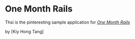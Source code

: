 # One Month Rails

Thsi is the pinteresting sample application for
[*One Month Rails*](http://onemonthrails.com)

by [Kiy Hong Tang]